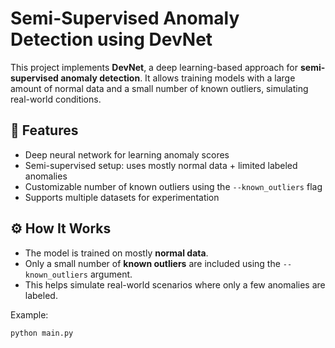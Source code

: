 # Semi-Supervised Anomaly Detection using DevNet

This project implements **DevNet**, a deep learning-based approach for **semi-supervised anomaly detection**. It allows training models with a large amount of normal data and a small number of known outliers, simulating real-world conditions.

## 🚀 Features

- Deep neural network for learning anomaly scores
- Semi-supervised setup: uses mostly normal data + limited labeled anomalies
- Customizable number of known outliers using the `--known_outliers` flag
- Supports multiple datasets for experimentation


## ⚙️ How It Works

- The model is trained on mostly **normal data**.
- Only a small number of **known outliers** are included using the `--known_outliers` argument.
- This helps simulate real-world scenarios where only a few anomalies are labeled.

Example:

```bash
python main.py
